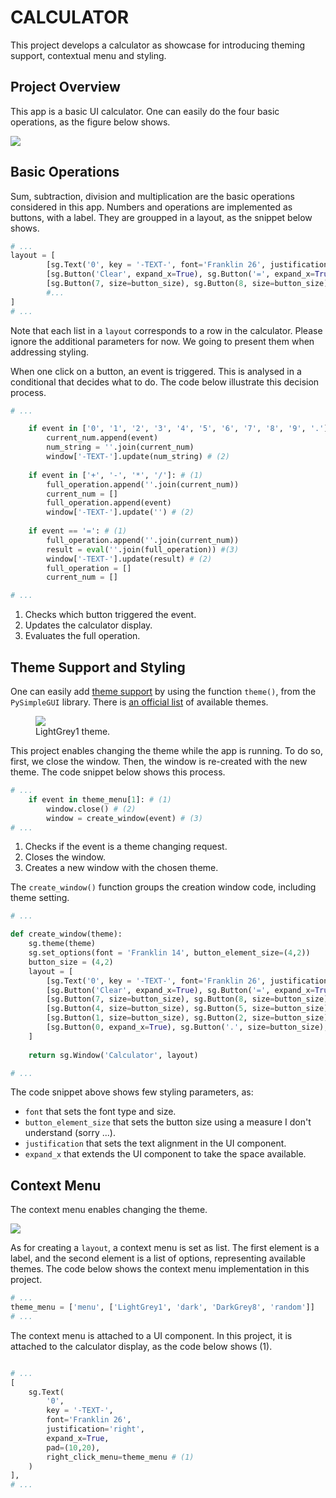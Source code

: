 # CALCULATOR
This project develops a calculator as showcase for introducing theming support, contextual menu and styling. 

## Project Overview
This app is a basic UI calculator. One can easily do the four basic operations, as the figure below shows. 

<img src="screen01.png">

## Basic Operations
Sum, subtraction, division and multiplication are the basic operations considered in this app. Numbers and operations are implemented as buttons, with a label. They are groupped in a layout, as the snippet below shows.

```python
# ...
layout = [
        [sg.Text('0', key = '-TEXT-', font='Franklin 26', justification='right', expand_x=True, pad=(10,20), right_click_menu=theme_menu)],
        [sg.Button('Clear', expand_x=True), sg.Button('=', expand_x=True)],
        [sg.Button(7, size=button_size), sg.Button(8, size=button_size), sg.Button(9, size=button_size), sg.Button('+', size=button_size)],
        #... 
]
# ...
```
Note that each list in a `layout` corresponds to a row in the calculator. Please ignore the additional parameters for now. We going to present them when addressing styling.

When one click on a button, an event is triggered. This is analysed in a conditional that decides what to do. The code below illustrate this decision process.

```python
# ...

    if event in ['0', '1', '2', '3', '4', '5', '6', '7', '8', '9', '.']: # (1)
        current_num.append(event)
        num_string = ''.join(current_num) 
        window['-TEXT-'].update(num_string) # (2)
        
    if event in ['+', '-', '*', '/']: # (1)
        full_operation.append(''.join(current_num))
        current_num = []
        full_operation.append(event)
        window['-TEXT-'].update('') # (2)
        
    if event == '=': # (1)
        full_operation.append(''.join(current_num))
        result = eval(''.join(full_operation)) #(3)
        window['-TEXT-'].update(result) # (2)
        full_operation = []
        current_num = []

# ...
```
1. Checks which button triggered the event.
2. Updates the calculator display.
3. Evaluates the full operation.

## Theme Support and Styling
One can easily add [theme support](https://pysimplegui.readthedocs.io/en/latest/#themes-automatic-coloring-of-your-windows) by using the function `theme()`, from the `PySimpleGUI` library. There is [an official list](https://pysimplegui.readthedocs.io/en/latest/#look-and-feel) of available themes.


<figure>
  <img src="screen02.png">
  <figcaption>LightGrey1 theme.</figcaption>
</figure>



This project enables changing the theme while the app is running. To do so, first, we close the window. Then, the window is re-created with the new theme. The code snippet below shows this process. 

```python
# ...
    if event in theme_menu[1]: # (1)
        window.close() # (2)
        window = create_window(event) # (3)
# ...
```

1. Checks if the event is a theme changing request.
2. Closes the window.
3. Creates a new window with the chosen theme.

The `create_window()` function groups the creation window code, including theme setting.

```python
# ...

def create_window(theme):
    sg.theme(theme)
    sg.set_options(font = 'Franklin 14', button_element_size=(4,2))
    button_size = (4,2)
    layout = [
        [sg.Text('0', key = '-TEXT-', font='Franklin 26', justification='right', expand_x=True, pad=(10,20), right_click_menu=theme_menu)],
        [sg.Button('Clear', expand_x=True), sg.Button('=', expand_x=True)],
        [sg.Button(7, size=button_size), sg.Button(8, size=button_size), sg.Button(9, size=button_size), sg.Button('+', size=button_size)],
        [sg.Button(4, size=button_size), sg.Button(5, size=button_size), sg.Button(6, size=button_size), sg.Button('-', size=button_size)],
        [sg.Button(1, size=button_size), sg.Button(2, size=button_size), sg.Button(3, size=button_size), sg.Button('/', size=button_size)],
        [sg.Button(0, expand_x=True), sg.Button('.', size=button_size), sg.Button('*', size=button_size)]
    ]
    
    return sg.Window('Calculator', layout)

# ...
```

The code snippet above shows few styling parameters, as:
- `font` that sets the font type and size.
- `button_element_size` that sets the button size using a measure I don't understand (sorry ...).
- `justification` that sets the text alignment in the UI component.
- `expand_x` that extends the UI component to take the space available.


## Context Menu
The context menu enables changing the theme.

<img src="screen03.png">

As for creating a `layout`, a context menu is set as list. The first element is a label, and the second element is a list of options, representing available themes. The code below shows the context menu implementation in this project.

```python
# ...
theme_menu = ['menu', ['LightGrey1', 'dark', 'DarkGrey8', 'random']]
# ...
```

The context menu is attached to a UI component. In this project, it is attached to the calculator display, as the code below shows (1).

```python

# ...
[
    sg.Text(
        '0', 
        key = '-TEXT-', 
        font='Franklin 26', 
        justification='right', 
        expand_x=True, 
        pad=(10,20), 
        right_click_menu=theme_menu # (1)
    )
],
# ...
```